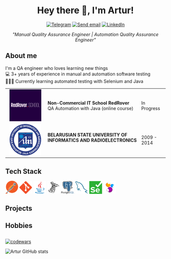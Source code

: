<div align="center">
  <h1>Hey there 🤘, I'm Artur!</h1>
</div>

<!-- Social icons section-->
<div align="center">
  <p>
    <a href="https://t.me/arturpuchkov"><img src="https://img.shields.io/badge/Telegram-2CA5E0?style=for-the-badge&logo=telegram&logoColor=white" alt="Telegram"></a>
    <a href="mailto:puchkov.artur.qa@gmail.com"><img src="https://img.shields.io/badge/Send%20Email-red?style=for-the-badge" alt="Send email"></a>
    <a href="https://www.linkedin.com/in/arturpuchkov/"><img src="https://img.shields.io/badge/LinkedIn-0077B5?style=for-the-badge&logo=linkedin&logoColor=white" alt="LinkedIn"></a>
  </p>
  <p><i>"Manual Quality Assurance Engineer | Automation Quality Assurance Engineer"</i></p>
</div>

<!-- Section about me -->
<div align="left">
  <h2>About me</h2>
    <p>
      I'm a QA engineer who loves learning new things<br>
      💻 3+ years of experience in manual and automation software testing<br>
      👩🏽‍🎓 Currently learning automated testing with Selenium and Java<br>
    </p>
</div>

<!-- Education section -->
<div>
  <table width="100%" border='0'>
    <tr><td width="25%" valign="bottom" align="center"><a href="https://redrover.school/"><img src="images/redrover.png" width="100" height="100" alt="RedRover School logo"></td><td valign="middle"><b>Non-Commercial IT School RedRover</b></br>QA Automation with Java (online course)</br></td><td>In Progress</td></tr>
    <tr><td width="25%" valign="bottom" align="center"><a href="https://www.bsuir.by/en/"><img src="images/bsuir.png" width="100" height="100" alt="BSUIR logo"></td><td valign="middle"><b>BELARUSIAN STATE UNIVERSITY OF INFORMATICS AND RADIOELECTRONICS</b></br></br></td><td>2009 - 2014</td></tr>
  </table>
</div>

<!-- Tech Stack Section -->
<div>
  <h2>Tech Stack</h2>
  <a href="https://www.postman.com/"><img src="/icons/postman.svg" width="40"></a>
  <a href="https://git-scm.com/"><img src="icons/git-original.svg" width="40"></a>
  <a href="https://www.java.com/"><img src="icons/java-original.svg" width="40"></a>
  <a href="https://www.microsoft.com/en-us/sql-server/sql-server-2019"><img src="icons/microsoftsqlserver-plain.svg" width="40"></a>
  <a href="https://www.postgresql.org/"><img src="icons/postgresql-logo.svg" width="40"></a>
  <a href="https://www.mysql.com/"><img src="icons/mysql-plain.svg" width="40"></a>
  <!--a href="https://html.spec.whatwg.org/"><img src="icons/html5-original.svg" width="40"></a-->
  <!--a href="https://www.w3.org/TR/CSS/#css"><img src="icons/css3-original.svg" width="40"></a-->
  <a href="https://www.selenium.dev/"><img src="icons/selenium.svg" width="40" height="40"></a>
  <a href="https://selenide.org/"><img src="icons/Selenide.png" width="40" height="40"></a>
</div>

<div>
  <h2>Projects</h2>
  <!--ul>
    <li><a href="https://github.com/judmi/codewars">Java solutions for Codewars</li>
    <li><a href="https://github.com/judmi/qa-guru-13-3-demoqa">Tiny demo project with auto tests</li>
    <li>Contributing to the <a href="https://github.com/RedRoverSchool/JenkinsQA_06/pulls?q=author%3Ajudmi++">RedRover School project</a></li>
  </ul-->
</div>

<!-- Hobbies Section -->
<div>
  <h2>Hobbies</h2>
  <!--ul>
    <li>astronomy 🌠</li>
    <li>electric guitar 🎸</li>
    <li>dog psychology and training 🐕‍🦺</li>
    <li>trying and learning smth new 📚</li>
  </ul-->
</div>


<h2></h2>

[![codewars](https://www.codewars.com/users/arturpuchkof/badges/large)](https://www.codewars.com/users/arturpuchkof)

![Artur GitHub stats](https://github-readme-stats.vercel.app/api?username=arturpuchkof&show_icons=true&theme=tokyonight)
